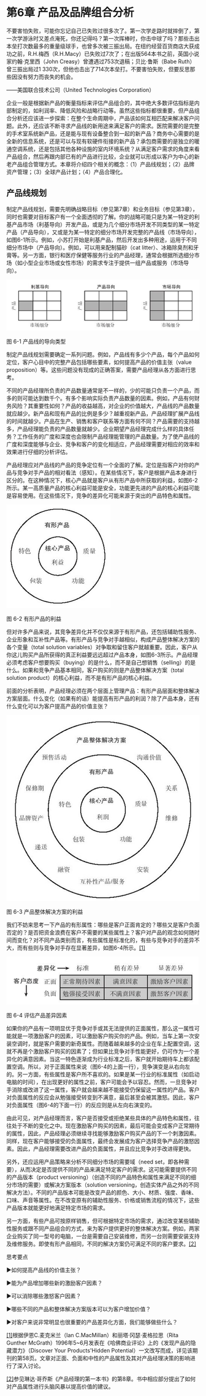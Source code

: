 # 第6章 产品及品牌组合分析

不要害怕失败，可能你忘记自己已失败过很多次了。第一次学走路时就摔倒了，第一次学游泳时又差点淹死，你还记得吗？第一次挥棒时，你击中球了吗？那些击出本垒打次数最多的重量级球手，也曾多次被三振出局。在纽约经营百货商店大获成功之前，R.H.梅西（R.H.Macy）已失败过7次了；在出版564本书之前，英国小说家约翰·克里西（John Creasy）曾遭遇过753次退稿；贝比·鲁斯（Babe Ruth）曾三振出局过1 330次，但他也击出了714次本垒打。不要害怕失败，但要反思那些因没有努力而丧失的机会。

——美国联合技术公司（United Technologies Corporation）

企业一般是根据新产品的衡量指标来评估产品组合的，其中绝大多数评估指标是内部制定的，如利润率、降低风险和战略行动等。虽然这些指标都很重要，但产品组合分析还应该进一步探索：在整个生命周期中，产品该如何互相匹配来解决客户问题。此外，还应该不断寻求产品线的新用途来满足客户的需求。医院需要的是完整的手术室系统新产品，还是能与现有设备整合到一起的新产品？商务中心需要的是全新的信息系统，还是可以与现有软硬件衔接的新产品？承包商需要的是独立的暖通空调系统，还是包括其他各种设施的室内环境系统？从满足客户需求的角度来看产品组合，然后再跟内部已有的产品进行比较，企业就可以形成以客户为中心的新老产品组合管理方式。本章将介绍四个相关的概念：（1）产品线规划；（2）品牌资产管理；（3）全球产品计划；（4）产品合理化。

## 产品线规划

制定产品线规划，需要先明确战略目标（参见第7章）和业务目标（参见第3章），同时也需要对目标客户有一个全面透彻的了解。你的战略可能只是为某一特定的利基产品市场（利基导向）开发产品，或是为几个细分市场开发不同类型的某一特定产品（产品导向），又或是为某一特定的细分市场开发完整的产品线（市场导向），如图6-1所示。例如，小苏打开始是利基产品，然后开发出多种用途，运用于不同细分市场中（产品导向）。例如，可以用来配制猫砂（cat litter）、冰箱除臭剂和牙膏等。另一方面，银行和医疗保健等服务行业的产品经理，通常会根据所选细分市场（如小型企业市场或女性市场）的需求专注于提供一组产品或服务（市场导向）。

![](images/image01255_jpeg)

图 6-1 产品线的导向类型 

制定产品线规划需要确定一系列问题。例如，产品线有多少个产品，每个产品如何定位，客户心目中的完整产品包括哪些要素，如何提高产品的价值主张（value proposition）等。这些问题没有现成的正确答案，需要产品经理从各方面进行思考。

不同的产品经理所负责的产品数量通常是不一样的，少的可能只负责一个产品，而多的则可能达到数千个。有多个影响实际负责产品数量的因素。例如，产品有何财务风险？其重要性如何？产品的收益越高，对企业的价值越大，产品线的产品数量就应越少。新产品和现有产品的比例是多少？越重视新产品，产品经理扩展产品线的时间就越少。产品在生产、销售和客户联系等方面有何不同？产品需要的支持越多，产品经理能负责的产品数量就越少。企业期望产品经理完成什么样的具体任务？工作任务的广度和深度也会限制产品经理能管理的产品数量。为了使产品线的广度和深度能够与企业、竞争和客户的变化相适应，产品经理需要对相应的效率和效果进行仔细的分析评估。

产品经理应对产品线的产品的竞争定位有一个全面的了解。定位是指客户对你的产品与竞争对手产品的相对看法（感知）。在某些情况下，客户是根据产品本身进行区分的。在这种情况下，核心产品就是客户从有形产品中所获取的利益，如图6-2所示。某一高质量产品的核心利益可能是安全，功能更先进的产品的核心利益可能是容易使用。在这些情况下，竞争的差异化可能来源于突出的产品特色和属性。

![](images/image01256_jpeg)

图 6-2 有形产品的利益 

但对许多产品来说，其竞争差异化并不仅仅来源于有形产品，还包括辅助性服务、企业形象和互补性产品等。有形产品与竞争对手越相似，构成产品整体解决方案的各个变量（total solution variables）对争取和留住客户就越重要。因此，客户从你这儿购买产品所获得的真正利益要远远超过产品本身，如图6-3所示。产品经理必须考虑客户想要购买（buying）的是什么，而不是自己想销售（selling）的是什么。如果和竞争产品基本相同，客户购买的则是产品整体解决方案（total solution product）的核心利益，而不是有形产品的核心利益。

前面的分析表明，产品经理必须在两个层面上管理产品：有形产品层面和整体解决方案层面。什么变化（如果有的话）能提高有形产品的利润？除了产品本身，还有什么变化可以为客户提高产品的价值主张？

![](images/image01257_jpeg)

图 6-3 产品整体解决方案的利益 

我们不妨来思考一下产品的有形属性：哪些是客户正面肯定的？哪些又是客户负面否定的？是否把资金浪费在客户不需要的某些属性上？客户对产品的观念如何随时间而变化？对不同产品类别而言，有些属性是标准化的，有些与竞争对手的差异不大，而有些则与竞争对手存在显著差异，如图6-4所示。[[1]](part0067.xhtml#ch1-back)

![](images/image01258_jpeg)

图 6-4 评估产品差异因素 

如果你的产品有一项明显优于竞争对手或其无法提供的正面属性，那么这一属性可能就是一项激励客户的因素，可以激励客户购买你的产品。例如，当车上第一次安装空调时，就是客户需要的新奇属性。而随着越来越多的企业在车上配置空调，这就不再是个激励客户购买的因素了；但如果比竞争对手性能更好，仍可作为一个差异化的满意因素。当这一特色逐渐成为行业标准之后，客户就开始期待车上都该配置空调。所以，对于正面属性来说（图6-4的上面一行），竞争演变是从右向左的。另一方面，有些属性是客户所不喜欢的。如果是某一行业的标准属性（如启动电脑的时间），在出现更好的属性之前，客户可能会予以容忍。然而，一旦竞争对手消除或改进了这一属性，客户就会越来越不能接受仍保留这一属性的产品。客户对负面属性的反应会从勉强接受转变到不满意，最后甚至会被其激怒。因此，客户对负面属性（图6-4的下面一行）的反应则是从左向右演变的。

由此可见，对产品经理而言，客户是否接受或拒绝某些具体的产品特色和属性，往往处于不断的变化之中。现在激励客户购买的因素，最后可能会变成客户正常期待的属性，因此，产品经理必须继续寻找能够激励客户购买产品的下一个刺激因素。同样，现在客户能够接受的负面属性，最终会发展成为客户选择竞争产品的激怒因素。因此，产品经理需要改进产品的负面属性，并且应比竞争对手改进得更快。

另外，还应运用产品策略来分析不同细分市场的需要域（need set，即各种需要），从而决定是否提供不同的产品来满足特定客户的需求。这可能需要提供不同的产品版本（product versioning）（创造不同的产品特色和属性来满足不同的细分市场的需要）或解决方案版本（solution versioning，创造实体产品之外的不同解决方法）。不同的产品版本可能是改变产品的颜色、大小、材质、强度、香味、口味、声音等属性。在不改变原有的辅助性服务、价格或销售流程的情况下，这些产品版本就能更好地满足特定市场的需求。

另一方面，有些产品可按原样销售，但可根据特定市场的需求，通过改变某些辅助性服务或跟不同产品组合的方式，来为客户提供更好的整体解决方案。例如，两家企业购买了同一型号的电脑，一台是需要自己安装维修，而另一台则需要安装支持及维修服务。即使有形产品相同，不同的解决方案仍可满足不同的客户要求。[[2]](part0067.xhtml#ch2-back)

思考要点

▶如何提高产品线的价值主张？

▶能为产品增加哪些新的激励客户因素？

▶可以消除哪些激怒客户因素？

▶哪些不同的产品和整体解决方案版本可以为客户增加价值？

▶对客户来说非常明显也很重要的产品差异化方面，我们能够做些什么？

[[1]](part0067.xhtml#ch1)根据伊恩C.麦克米兰（Ian C.MacMillan）和丽塔·冈瑟·麦格拉思（Rita Gunther McGrath）1996年5~6月发表在《哈佛商业评论》上的《发现产品的隐藏潜力》（Discover Your Products'Hidden Potential）一文改写而成，详见该期刊的第58页。文章对正面、负面和中性的产品属性及其对产品经理决策的影响进行了深入讨论。

[[2]](part0067.xhtml#ch2)参见琳达·哥乔斯《产品经理的第一本书》的第8章。书中相应部分提出了如何对产品属性进行头脑风暴以提高价值的建议。
